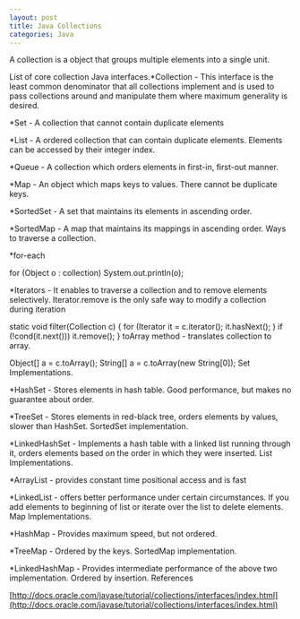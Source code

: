 ```yaml
---
layout: post
title: Java Collections
categories: Java
---
```


A collection is a object that groups multiple elements into a single unit.

List of core collection Java interfaces.*Collection - This interface is the least common denominator that all collections implement and is used to pass collections around and manipulate them where maximum generality is desired.

	
*Set - A collection that cannot contain duplicate elements

	
*List - A ordered collection that can contain duplicate elements. Elements can be accessed by their integer index.

	
*Queue - A collection which orders elements in first-in, first-out manner.

	
*Map - An object which maps keys to values. There cannot be duplicate keys.

	
*SortedSet - A set that maintains its elements in ascending order.

	
*SortedMap - A map that maintains its mappings in ascending order.
Ways to traverse a collection.

*for-each

for (Object o : collection)
    System.out.println(o);

*Iterators - It enables to traverse a collection and to remove elements selectively. Iterator.remove is the only safe way to modify a collection during iteration

static void filter(Collection<?> c) {
    for (Iterator<?> it = c.iterator(); it.hasNext(); )
        if (!cond(it.next()))
            it.remove();
}
toArray method - translates collection to array.

Object[] a = c.toArray();
String[] a = c.toArray(new String[0]);
Set Implementations.

*HashSet - Stores elements in hash table. Good performance, but makes no guarantee about order.

	
*TreeSet - Stores elements in red-black tree, orders elements by values, slower than HashSet. SortedSet implementation.

	
*LinkedHashSet - Implements a hash table with a linked list running through it, orders elements based on the order in which they were inserted.
List Implementations.

*ArrayList - provides constant time positional access and is fast

	
*LinkedList - offers better performance under certain circumstances. If you add elements to beginning of list or iterate over the list to delete elements.
Map Implementations.

*HashMap - Provides maximum speed, but not ordered.

	
*TreeMap - Ordered by the keys. SortedMap implementation.

	
*LinkedHashMap - Provides intermediate performance of the above two implementation. Ordered by insertion.
References


[http://docs.oracle.com/javase/tutorial/collections/interfaces/index.html](http://docs.oracle.com/javase/tutorial/collections/interfaces/index.html)
